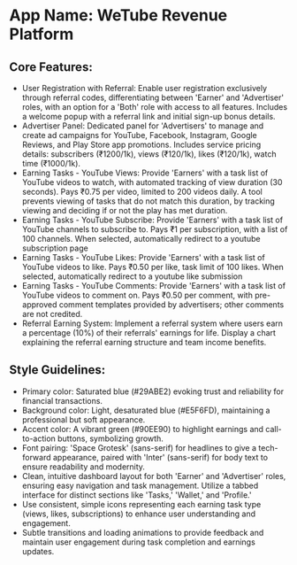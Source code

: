 # **App Name**: WeTube Revenue Platform

## Core Features:

- User Registration with Referral: Enable user registration exclusively through referral codes, differentiating between 'Earner' and 'Advertiser' roles, with an option for a 'Both' role with access to all features. Includes a welcome popup with a referral link and initial sign-up bonus details.
- Advertiser Panel: Dedicated panel for 'Advertisers' to manage and create ad campaigns for YouTube, Facebook, Instagram, Google Reviews, and Play Store app promotions. Includes service pricing details: subscribers (₹1200/1k), views (₹120/1k), likes (₹120/1k), watch time (₹1000/1k).
- Earning Tasks - YouTube Views: Provide 'Earners' with a task list of YouTube videos to watch, with automated tracking of view duration (30 seconds). Pays ₹0.75 per video, limited to 200 videos daily.  A tool prevents viewing of tasks that do not match this duration, by tracking viewing and deciding if or not the play has met duration.
- Earning Tasks - YouTube Subscribe: Provide 'Earners' with a task list of YouTube channels to subscribe to. Pays ₹1 per subscription, with a list of 100 channels.  When selected, automatically redirect to a youtube subscription page
- Earning Tasks - YouTube Likes: Provide 'Earners' with a task list of YouTube videos to like. Pays ₹0.50 per like, task limit of 100 likes.   When selected, automatically redirect to a youtube like submission
- Earning Tasks - YouTube Comments: Provide 'Earners' with a task list of YouTube videos to comment on. Pays ₹0.50 per comment, with pre-approved comment templates provided by advertisers; other comments are not credited.  
- Referral Earning System: Implement a referral system where users earn a percentage (10%) of their referrals' earnings for life. Display a chart explaining the referral earning structure and team income benefits.

## Style Guidelines:

- Primary color: Saturated blue (#29ABE2) evoking trust and reliability for financial transactions.
- Background color: Light, desaturated blue (#E5F6FD), maintaining a professional but soft appearance.
- Accent color: A vibrant green (#90EE90) to highlight earnings and call-to-action buttons, symbolizing growth.
- Font pairing: 'Space Grotesk' (sans-serif) for headlines to give a tech-forward appearance, paired with 'Inter' (sans-serif) for body text to ensure readability and modernity.
- Clean, intuitive dashboard layout for both 'Earner' and 'Advertiser' roles, ensuring easy navigation and task management. Utilize a tabbed interface for distinct sections like 'Tasks,' 'Wallet,' and 'Profile.'
- Use consistent, simple icons representing each earning task type (views, likes, subscriptions) to enhance user understanding and engagement.
- Subtle transitions and loading animations to provide feedback and maintain user engagement during task completion and earnings updates.